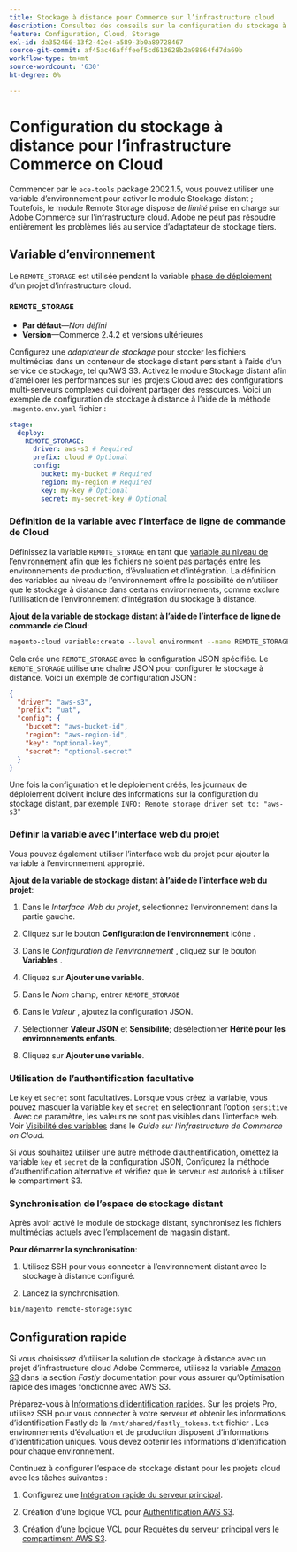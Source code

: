 ```yaml
---
title: Stockage à distance pour Commerce sur l’infrastructure cloud
description: Consultez des conseils sur la configuration du stockage à distance pour Adobe Commerce sur l’infrastructure cloud.
feature: Configuration, Cloud, Storage
exl-id: da352466-13f2-42e4-a589-3b0a89728467
source-git-commit: af45ac46afffeef5cd613628b2a98864fd7da69b
workflow-type: tm+mt
source-wordcount: '630'
ht-degree: 0%

---
```


# Configuration du stockage à distance pour l’infrastructure Commerce on Cloud

Commencer par le `ece-tools` package 2002.1.5, vous pouvez utiliser une variable d’environnement pour activer le module Stockage distant ; Toutefois, le module Remote Storage dispose de _limité_ prise en charge sur Adobe Commerce sur l’infrastructure cloud. Adobe ne peut pas résoudre entièrement les problèmes liés au service d’adaptateur de stockage tiers.

## Variable d’environnement

Le `REMOTE_STORAGE` est utilisée pendant la variable [phase de déploiement](https://experienceleague.adobe.com/docs/commerce-cloud-service/user-guide/develop/deploy/process.html) d’un projet d’infrastructure cloud.

### `REMOTE_STORAGE`

- **Par défaut**—_Non défini_
- **Version**—Commerce 2.4.2 et versions ultérieures

Configurez une _adaptateur de stockage_ pour stocker les fichiers multimédias dans un conteneur de stockage distant persistant à l’aide d’un service de stockage, tel qu’AWS S3. Activez le module Stockage distant afin d’améliorer les performances sur les projets Cloud avec des configurations multi-serveurs complexes qui doivent partager des ressources. Voici un exemple de configuration de stockage à distance à l’aide de la méthode `.magento.env.yaml` fichier :

```yaml
stage:
  deploy:
    REMOTE_STORAGE:
      driver: aws-s3 # Required
      prefix: cloud # Optional
      config:
        bucket: my-bucket # Required
        region: my-region # Required
        key: my-key # Optional
        secret: my-secret-key # Optional
```

### Définition de la variable avec l’interface de ligne de commande de Cloud

Définissez la variable `REMOTE_STORAGE` en tant que [variable au niveau de l’environnement](https://experienceleague.adobe.com/docs/commerce-cloud-service/user-guide/configure/env/variable-levels.html) afin que les fichiers ne soient pas partagés entre les environnements de production, d’évaluation et d’intégration. La définition des variables au niveau de l’environnement offre la possibilité de n’utiliser que le stockage à distance dans certains environnements, comme exclure l’utilisation de l’environnement d’intégration du stockage à distance.

**Ajout de la variable de stockage distant à l’aide de l’interface de ligne de commande de Cloud**:

```bash
magento-cloud variable:create --level environment --name REMOTE_STORAGE --json true --inheritable false --value '{"driver":"aws-s3","prefix":"uat","config":{"bucket":"aws-bucket-id","region":"eu-west-1","key":"optional-key","secret":"optional-secret"}}'
```

Cela crée une `REMOTE_STORAGE` avec la configuration JSON spécifiée. Le `REMOTE_STORAGE` utilise une chaîne JSON pour configurer le stockage à distance. Voici un exemple de configuration JSON :

```json
{
  "driver": "aws-s3",
  "prefix": "uat",
  "config": {
    "bucket": "aws-bucket-id",
    "region": "aws-region-id",
    "key": "optional-key",
    "secret": "optional-secret"
  }
}
```

Une fois la configuration et le déploiement créés, les journaux de déploiement doivent inclure des informations sur la configuration du stockage distant, par exemple `INFO: Remote storage driver set to: "aws-s3"`

### Définir la variable avec l’interface web du projet

Vous pouvez également utiliser l’interface web du projet pour ajouter la variable à l’environnement approprié.

**Ajout de la variable de stockage distant à l’aide de l’interface web du projet**:

1. Dans le _Interface Web du projet_, sélectionnez l’environnement dans la partie gauche.

1. Cliquez sur le bouton **Configuration de l’environnement** icône .

1. Dans le _Configuration de l’environnement_ , cliquez sur le bouton **Variables** .

1. Cliquez sur **Ajouter une variable**.

1. Dans le _Nom_ champ, entrer `REMOTE_STORAGE`

1. Dans le _Valeur_ , ajoutez la configuration JSON.

1. Sélectionner **Valeur JSON** et **Sensibilité**; désélectionner **Hérité pour les environnements enfants**.

1. Cliquez sur **Ajouter une variable**.

### Utilisation de l’authentification facultative

Le `key` et `secret` sont facultatives. Lorsque vous créez la variable, vous pouvez masquer la variable `key` et `secret` en sélectionnant l’option `sensitive` . Avec ce paramètre, les valeurs ne sont pas visibles dans l’interface web. Voir [Visibilité des variables](https://experienceleague.adobe.com/docs/commerce-cloud-service/user-guide/configure/env/variable-levels.html#visibility) dans le _Guide sur l’infrastructure de Commerce on Cloud_.

Si vous souhaitez utiliser une autre méthode d’authentification, omettez la variable `key` et `secret` de la configuration JSON, Configurez la méthode d’authentification alternative et vérifiez que le serveur est autorisé à utiliser le compartiment S3.

### Synchronisation de l’espace de stockage distant

Après avoir activé le module de stockage distant, synchronisez les fichiers multimédias actuels avec l’emplacement de magasin distant.

**Pour démarrer la synchronisation**:

1. Utilisez SSH pour vous connecter à l’environnement distant avec le stockage à distance configuré.

1. Lancez la synchronisation.

```bash
bin/magento remote-storage:sync 
```

## Configuration rapide

Si vous choisissez d’utiliser la solution de stockage à distance avec un projet d’infrastructure cloud Adobe Commerce, utilisez la variable [Amazon S3](https://docs.fastly.com/en/guides/amazon-s3) dans la section _Fastly_ documentation pour vous assurer qu’Optimisation rapide des images fonctionne avec AWS S3.

Préparez-vous à [Informations d’identification rapides](https://experienceleague.adobe.com/docs/commerce-cloud-service/user-guide/cdn/setup-fastly/fastly-configuration.html#get-fastly-credentials). Sur les projets Pro, utilisez SSH pour vous connecter à votre serveur et obtenir les informations d’identification Fastly de la `/mnt/shared/fastly_tokens.txt` fichier . Les environnements d’évaluation et de production disposent d’informations d’identification uniques. Vous devez obtenir les informations d’identification pour chaque environnement.

Continuez à configurer l’espace de stockage distant pour les projets cloud avec les tâches suivantes :

1. Configurez une [Intégration rapide du serveur principal](https://github.com/fastly/fastly-magento2/blob/master/Documentation/Guides/Edge-Modules/EDGE-MODULE-OTHER-CMS-INTEGRATION.md).

1. Création d’une logique VCL pour [Authentification AWS S3](https://docs.fastly.com/en/guides/amazon-s3#using-an-amazon-s3-private-bucket).

1. Création d’une logique VCL pour [Requêtes du serveur principal vers le compartiment AWS S3](https://developer.fastly.com/reference/vcl/variables/backend-connection/req-backend/).
